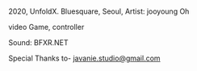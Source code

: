 # <Unexpected scenery>

2020, UnfoldX. Bluesquare, Seoul,
Artist: jooyoung Oh

video Game, controller

Sound: BFXR.NET

Special Thanks to- javanie.studio@gmail.com
